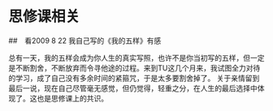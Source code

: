 # 思修课相关

##　看2009 8 22 我自己写的《我的五样》有感

总有一天，我的五样会成为你人生的真实写照，也许不是你当初写的五样，但一定是不断割舍，不断放弃而令寻他途的过程。来到TU这几个月来，我试图全力对待的学习，成了自己没有多余时间的紧箍咒，于是太多要割舍掉了。
关于亲情留到最后一说，现在自己尽管毫无感觉，但仍觉得，轻重之分，在人生的最后选择中体现了。这也是思修课上的共识。
